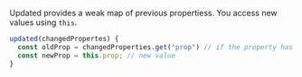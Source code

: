 Updated provides a weak map of previous propertiess. You access new values using `this`.

```js
updated(changedPropertes) {
  const oldProp = changedProperties.get("prop") // if the property has changed get the old value
  const newProp = this.prop; // new value
}
```

